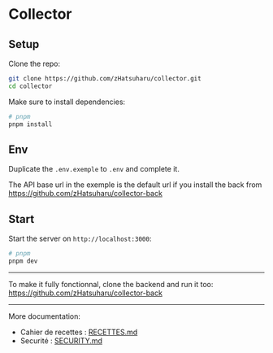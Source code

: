 # Collector

## Setup

Clone the repo:
```bash
git clone https://github.com/zHatsuharu/collector.git
cd collector
```

Make sure to install dependencies:

```bash
# pnpm
pnpm install
```

## Env

Duplicate the `.env.exemple` to `.env` and complete it.

The API base url in the exemple is the default url if you install the back from https://github.com/zHatsuharu/collector-back

## Start

Start the server on `http://localhost:3000`:

```bash
# pnpm
pnpm dev
```

---

To make it fully fonctionnal, clone the backend and run it too: https://github.com/zHatsuharu/collector-back

---

More documentation:

- Cahier de recettes : [RECETTES.md](https://github.com/zHatsuharu/collector/blob/main/RECETTES.md)
- Securité : [SECURITY.md](https://github.com/zHatsuharu/collector/blob/main/RECETTES.md)